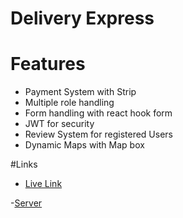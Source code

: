 # Delivery Express

# Features

- Payment System with Strip
- Multiple role handling
- Form handling with react hook form
- JWT for security
- Review System for registered Users
- Dynamic Maps with Map box

#Links

- [Live Link](https://dexpress-3aef2.web.app/)

-[Server](https://github.com/shahriarmostafiz/Delivery_Express_Server)
